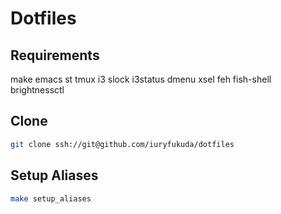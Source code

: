 # Dotfiles

## Requirements

make emacs st tmux i3 slock i3status dmenu xsel feh fish-shell brightnessctl

## Clone
```sh
git clone ssh://git@github.com/iuryfukuda/dotfiles
```

## Setup Aliases

```sh
make setup_aliases
```
